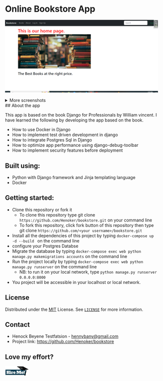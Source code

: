# Online Bookstore App


![Book Store First Page Look!](static/images/bookstoreimproved.PNG) 

<details>
<summary>
More screenshots
</summary>

![Bokstore demo](static/images/Bookdetails.PNG)
![Bookstore debugger demo!](static/images/Debuger%20Tool.PNG)
##### For the best experience, please use a device with a width of at least 350px


</details>
## About the app

This app is based on the book Django for Professionals by William vincent.
I have learned the following by developing the app based on the book.

* How to use Docker in Django
* How to implement test driven development in django 
* How to integrate Postgres Sql in Django  
* How to optimize app performance using django-debug-toolbar
* How to implement security features before deployment

## Built using:
- Python with Django framework and Jinja templating language
- Docker

## Getting started:
- Clone this repository or fork it
    - To clone this repository type git clone `https://github.com/Henoker/bookstore.git` on your command line
    - To fork this repository, click fork button of this repository then type git clone `https://github.com/<your username>/bookstore.git`
- Install all the dependencies of this project by typing `docker-compose up -d --build ` on the command line
- configure your Postgres Databse 
- Migrate the database by typing `docker-compose exec web python manage.py makemigrations accounts` on the command line
- Run the project locally by typing `docker-compose exec web python manage.py runserver` on the command line
    - NB: to run it on your local network, type `python manage.py runserver 0.0.0.0:8000`
- You project will be accessible in your localhost or local network.


## License
Distributed under the [MIT](https://github.com/Henoker/bookstore/blob/master/LICENSE) License. See [`LICENSE`](https://github.com/Henoker/bookstore/blob/master/LICENSE) for more information.

## Contact
- Henock Beyene Testfatsion - [hennybany@gmail.com](mailto:hennybany@gmail.com)
- Project link: https://github.com/Henoker/bookstore

## Love my effort?

<a href='https://www.linkedin.com/in/henock-beyene-tesfatsion-921ba54b/' target='_blank'><img height='35' style='border:0px;height:34px;' src='static/images/download.jpg' border='0' alt='Hire me at LinkediN' />
